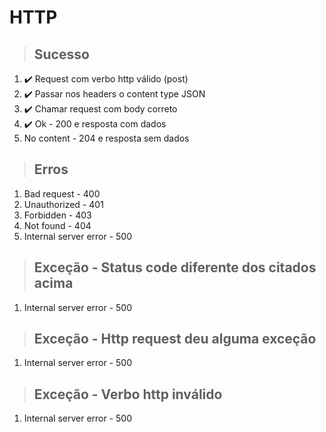 # HTTP

> ## Sucesso
1. ✔️ Request com verbo http válido (post)
2. ✔️ Passar nos headers o content type JSON
3. ✔️ Chamar request com body correto
4. ✔️ Ok - 200 e resposta com dados
5. No content - 204 e resposta sem dados

> ## Erros
1. Bad request - 400
2. Unauthorized - 401
3. Forbidden - 403
4. Not found - 404
5. Internal server error - 500

> ## Exceção - Status code diferente dos citados acima
1. Internal server error - 500

> ## Exceção - Http request deu alguma exceção
1. Internal server error - 500

> ## Exceção - Verbo http inválido
1. Internal server error - 500